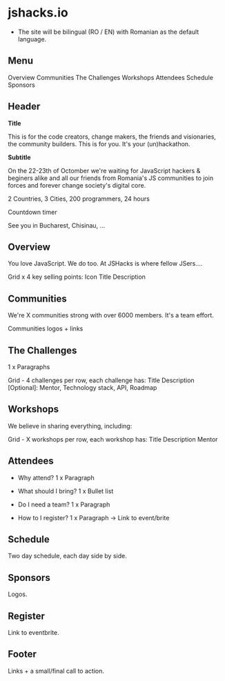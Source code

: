 
# jshacks.io

- The site will be bilingual (RO / EN) with Romanian as the default language.

## Menu
Overview
Communities
The Challenges
Workshops
Attendees
Schedule
Sponsors

## Header

**Title**

This is for the code creators, change makers, the friends and visionaries, the community builders.
This is for you. It's your (un)hackathon.

**Subtitle**

On the 22-23th of Octomber we're waiting for JavaScript hackers & beginers alike and all our friends from Romania's JS communities
to join forces and forever change society's digital core.

2 Countries, 3 Cities, 200 programmers, 24 hours

Countdown timer

See you in Bucharest, Chisinau, ...

## Overview

You love JavaScript. We do too. At JSHacks is where fellow JSers....

Grid x 4 key selling points:
Icon
Title
Description

## Communities

We're X communities strong with over 6000 members. It's a team effort.

Communities logos + links

## The Challenges
1 x Paragraphs

Grid - 4 challenges per row, each challenge has:
Title
Description
[Optional]: Mentor, Technology stack, API, Roadmap

## Workshops

We believe in sharing everything, including:

Grid - X workshops per row, each workshop has:
Title
Description
Mentor

## Attendees

- Why attend?
1 x Paragraph

- What should I bring?
1 x Bullet list

- Do I need a team?
1 x Paragraph

- How to I register?
1 x Paragraph
-> Link to event/brite

## Schedule

Two day schedule, each day side by side.

## Sponsors

Logos.

## Register

Link to eventbrite.

## Footer

Links + a small/final call to action.

